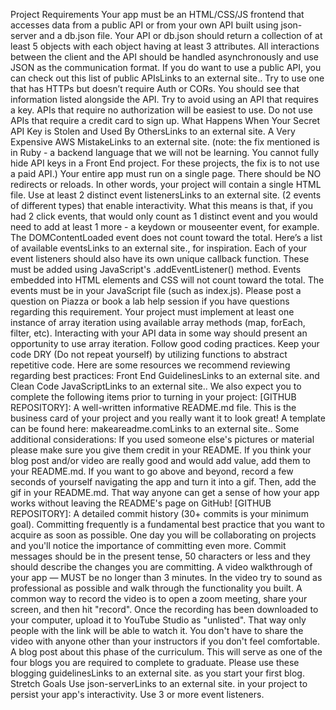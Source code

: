 Project Requirements
Your app must be an HTML/CSS/JS frontend that accesses data from a public API or from your own API built using json-server and a db.json file. 
Your API or db.json should return a collection of at least 5 objects with each object having at least 3 attributes. 
All interactions between the client and the API should be handled asynchronously and use JSON as the communication format. 
If you do want to use a public API, you can check out this list of public APIsLinks to an external site.. Try to use one that has HTTPs but doesn’t require Auth or CORs. You should see that information listed alongside the API.
Try to avoid using an API that requires a key. APIs that require no authorization will be easiest to use.
Do not use APIs that require a credit card to sign up.
What Happens When Your Secret API Key is Stolen and Used By OthersLinks to an external site. 
A Very Expensive AWS MistakeLinks to an external site. (note: the fix mentioned is in Ruby - a backend language that we will not be learning. You cannot fully hide API keys in a Front End project. For these projects, the fix is to not use a paid API.)
Your entire app must run on a single page. There should be NO redirects or reloads. In other words, your project will contain a single HTML file.
Use at least 2 distinct event listenersLinks to an external site. (2 events of different types) that enable interactivity. 
What this means is that, if you had 2 click events, that would only count as 1 distinct event and you would need to add at least 1 more - a keydown or mouseenter event, for example.  The DOMContentLoaded event does not count toward the total.
Here’s a list of available eventsLinks to an external site., for inspiration. 
Each of your event listeners should also have its own unique callback function. These must be added using JavaScript's .addEventListener() method. 
Events embedded into HTML elements and CSS will not count toward the total. The events must be in your JavaScript file (such as index.js).
Please post a question on Piazza or book a lab help session if you have questions regarding this requirement.
Your project must implement at least one instance of array iteration using available array methods (map, forEach, filter, etc). Interacting with your API data in some way should present an opportunity to use array iteration.
Follow good coding practices. Keep your code DRY (Do not repeat yourself) by utilizing functions to abstract repetitive code.
Here are some resources we recommend reviewing regarding best practices: Front End GuidelinesLinks to an external site. and Clean Code JavaScriptLinks to an external site.. 
We also expect you to complete the following items prior to turning in your project:
[GITHUB REPOSITORY]: A well-written informative README.md file. This is the business card of your project and you really want it to look great! A template can be found here: makeareadme.comLinks to an external site.. Some additional considerations:
If you used someone else's pictures or material please make sure you give them credit in your README.
If you think your blog post and/or video are really good and would add value, add them to your README.md.
If you want to go above and beyond, record a few seconds of yourself navigating the app and turn it into a gif. Then, add the gif in your README.md. That way anyone can get a sense of how your app works without leaving the README's page on GitHub!
[GITHUB REPOSITORY]: A detailed commit history (30+ commits is your minimum goal). Committing frequently is a fundamental best practice that you want to acquire as soon as possible. One day you will be collaborating on projects and you'll notice the importance of committing even more. Commit messages should be in the present tense, 50 characters or less and they should describe the changes you are committing.
A video walkthrough of your app — MUST be no longer than 3 minutes. In the video try to sound as professional as possible and walk through the functionality you built. A common way to record the video is to open a zoom meeting, share your screen, and then hit "record". Once the recording has been downloaded to your computer, upload it to YouTube Studio as "unlisted". That way only people with the link will be able to watch it. You don't have to share the video with anyone other than your instructors if you don't feel comfortable.
A blog post about this phase of the curriculum. This will serve as one of the four blogs you are required to complete to graduate. Please use these blogging guidelinesLinks to an external site. as you start your first blog.
Stretch Goals
Use json-serverLinks to an external site. in your project to persist your app's interactivity.
Use 3 or more event listeners.